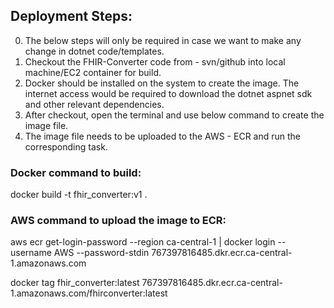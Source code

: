 ## Deployment Steps:
0. The below steps will only be required in case we want to make any change in dotnet code/templates.
1. Checkout the FHIR-Converter code from - svn/github into local machine/EC2 container for build.
2. Docker should be installed on the system to create the image. The internet access would be required to download the dotnet aspnet sdk and other relevant dependencies.
3. After checkout, open the terminal and use below command to create the image file.
4. The image file needs to be uploaded to the AWS - ECR and run the corresponding task.

### Docker command to build:
docker build -t fhir_converter:v1 .

### AWS command to upload the image to ECR:

aws ecr get-login-password --region ca-central-1 | docker login --username AWS --password-stdin 767397816485.dkr.ecr.ca-central-1.amazonaws.com

docker tag fhir_converter:latest 767397816485.dkr.ecr.ca-central-1.amazonaws.com/fhirconverter:latest
